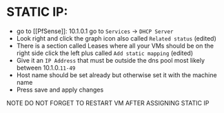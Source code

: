 # STATIC IP:
- go to [[PfSense]]: 10.1.0.1 go to `Services` -> `DHCP Server`
- Look right and click the graph icon also called `Related status` (edited) 
- There is a section called Leases where all your VMs should be on the right side click the left plus called `Add static mapping` (edited) 
- Give it an `IP Address` that must be outside the dns pool most likely between 10.1.0.`11-49`
- Host name should be set already but otherwise set it with the machine name
- Press save and apply changes

NOTE DO NOT FORGET TO RESTART VM AFTER ASSIGNING STATIC IP